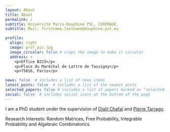 ```yaml
---
layout: About
title: About
permalink: /
subtitle: Université Paris-Dauphine PSL, CEREMADE. 
subtitle: Mail: firstname.lastname@dauphine.psl.eu

profile:
  align: right
  image: prof_pic.jpg
  image_circular: false # crops the image to make it circular
  address: >
    <p>Office B223</p>
    <p>Place du Maréchal de Lattre de Tassigny</p>
    <p>75016, Paris</p>

news: false  # includes a list of news items
latest_posts: false  # includes a list of the newest posts
selected_papers: false # includes a list of papers marked as "selected={true}"
social: false  # includes social icons at the bottom of the page
---
```


I am a PhD student under the supervision of [Djalil Chafaï](https://djalil.chafai.net/wiki/) and [Pierre Tarrago](http://tarrago.perso.math.cnrs.fr). 

Research Interests: Random Matrices, Free Probability, Integrable Probability and Algebraic Combinatorics.
